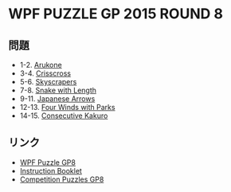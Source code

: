 # WPF PUZZLE GP 2015 ROUND 8

## 問題
- 1-2. [Arukone](../puzzle/arukone.md)
- 3-4. [Crisscross](../puzzle/crisscross.md)
- 5-6. [Skyscrapers](../puzzle/skyscrapers.md)
- 7-8. [Snake with Length](../puzzle/snake-length.md)
- 9-11. [Japanese Arrows](../puzzle/japanesearrows.md)
- 12-13. [Four Winds with Parks](../puzzle/fourwinds-withparks.md)
- 14-15. [Consecutive Kakuro](../puzzle/kakuro-consecutive.md)

## リンク
- [WPF Puzzle GP8](https://gp.worldpuzzle.org/content/wpf-puzzle-gp8)
- [Instruction Booklet](https://gp.worldpuzzle.org/content/instruction-booklet-32)
- [Competition Puzzles GP8](https://gp.worldpuzzle.org/content/competition-puzzles-gp8-0)
